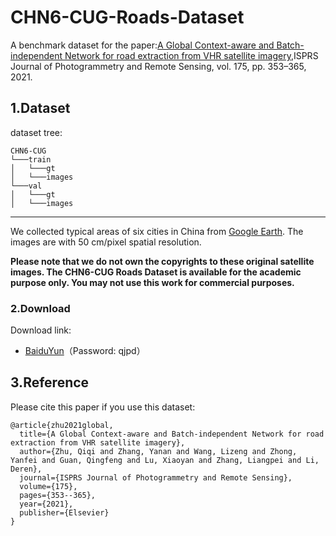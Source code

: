 # CHN6-CUG-Roads-Dataset
A benchmark dataset for the paper:[A Global Context-aware and Batch-independent Network for road extraction from VHR satellite imagery](https://www.sciencedirect.com/science/article/pii/S0924271621000873),ISPRS Journal of Photogrammetry and Remote Sensing, vol. 175, pp. 353–365, 2021.

## 1.Dataset

dataset tree:

```
CHN6-CUG
└───train
│   └───gt
│   └───images
└───val
│   └───gt
│   └───images
```

---------

We collected typical areas of six cities in China from [Google Earth](http://earth.google.com). The images are with 50 cm/pixel spatial resolution. 

**Please note that we do not own the copyrights to these original satellite images. The CHN6-CUG Roads Dataset is available for the academic purpose only. You may not use this work for commercial purposes.**

### 2.Download

Download link: 

 - [BaiduYun](https://pan.baidu.com/s/14DBt1OC0VgvhO0QBNlS0gA)（Password: qjpd）

## 3.Reference

Please cite this paper if you use this dataset:

```
@article{zhu2021global,
  title={A Global Context-aware and Batch-independent Network for road extraction from VHR satellite imagery},
  author={Zhu, Qiqi and Zhang, Yanan and Wang, Lizeng and Zhong, Yanfei and Guan, Qingfeng and Lu, Xiaoyan and Zhang, Liangpei and Li, Deren},
  journal={ISPRS Journal of Photogrammetry and Remote Sensing},
  volume={175},
  pages={353--365},
  year={2021},
  publisher={Elsevier}
}
```
